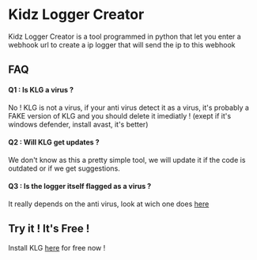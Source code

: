 
# Kidz Logger Creator

Kidz Logger Creator is a tool programmed in python that let you enter a webhook url to create a ip logger that will send the ip to this webhook


## FAQ

#### Q1 : Is KLG a virus ?

No ! KLG is not a virus, if your anti virus detect it as a virus, it's probably a FAKE version of KLG and you should delete it imediatly ! (exept if it's windows defender, install avast, it's better)

#### Q2 : Will KLG get updates ?

We don't know as this a pretty simple tool, we will update it if the code is outdated or if we get suggestions.

#### Q3 : Is the logger itself flagged as a virus ?

It really depends on the anti virus, look at wich one does [here](https://www.virustotal.com/gui/file/d728cf4050503913f845e22f12b531c030ce50a738402872ae7ef1e63d76dcff)

## Try it ! It's Free !

Install KLG [here](https://github.com/KidzOfficial/KidzLogCreator/releases/tag/V1.0) for free now !
